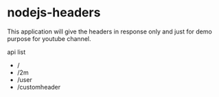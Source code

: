 # nodejs-headers

This application will give the headers in response only and just for demo purpose for youtube channel.

api list

- /
- /2m
- /user
- /customheader

